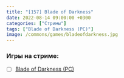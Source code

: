 ```yaml
---
title: "[157] Blade of Darkness"
date: 2022-08-14 09:00:00 +0300
categories: ["Стримы"]
tags: ["Blade of Darkness (PC)"]
image: /commons/games/bladeofdarkness.jpg
---
```


### Игры на стриме:
+ [ ] [Blade of Darkness (PC)](/tags/blade-of-darkness-pc)
